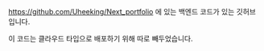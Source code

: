 https://github.com/Uheeking/Next_portfolio
에 있는 백엔드 코드가 있는 깃허브입니다. 

이 코드는 클라우드 타입으로 배포하기 위해 따로 빼두었습니다. 
